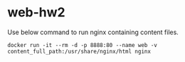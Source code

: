 # web-hw2

Use below command  to run nginx containing content files.
```
docker run -it --rm -d -p 8888:80 --name web -v content_full_path:/usr/share/nginx/html nginx
```
